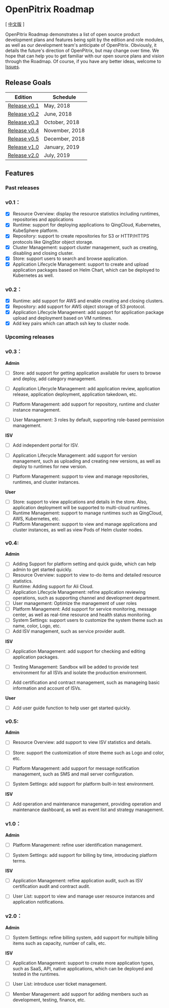 # OpenPitrix Roadmap

[ [中文版](Roadmap-zh.md) ]

OpenPitrix Roadmap demonstrates a list of open source product development plans and features being split by the edition and role modules, as well as our development team's anticipate of OpenPitrix. Obviously, it details the future's direction of OpenPitrix, but may change over time. We hope that can help you to get familiar with our open source plans and vision through the Roadmap. Of course, if you have any better ideas, welcome to [Issues](https://github.com/openpitrix/openpitrix/issues).

## Release Goals

| Edition  | Schedule |
|---|---|
| [Release v0.1](Roadmap.md#v01)|May, 2018 |
| [Release v0.2](Roadmap.md#v02)| June, 2018 | 
| [Release v0.3](Roadmap.md#v03)| October, 2018 | 
| [Release v0.4](Roadmap.md#v04)| November, 2018 | 
| [Release v0.5](Roadmap.md#v05)| December, 2018 | 
| [Release v1.0](Roadmap.md#v10)| January, 2019 | 
| [Release v2.0](Roadmap.md#v20)| July, 2019 | 

## Features

### Past releases

### v0.1：

- [x] Resource Overview: display the resource statistics including runtimes, repositories and applications
- [x] Runtime: support for deploying applications to QingCloud, Kubernetes, KubeSphere platform.
- [x] Repository: support to create repositories for S3 or HTTP/HTTPS protocols like QingStor object storage.
- [x] Cluster Management: support cluster management, such as creating, disabling and closing cluster.
- [x] Store: support users to search and browse application.
- [x] Application Lifecycle Management: support to create and upload application packages based on Helm Chart, which can be deployed to Kubernetes as well.

### v0.2：

- [x] Runtime: add support for AWS and enable creating and closing clusters.
- [x] Repository: add support for AWS object storage of S3 protocol.
- [x] Application Lifecycle Management: add support for application package upload and deployment based on VM runtimes.
- [x] Add key pairs which can attach ssh key to cluster node.

### Upcoming releases

### v0.3：

**Admin**

- [ ] Store: add support for getting application available for users to browse and deploy, add category management.
- [ ] Application Lifecycle Management: add application review, application release, application deployment, application takedown, etc.
- [ ] Platform Management: add support for repository, runtime and cluster instance management.
- [ ] User Management: 3 roles by default, supporting role-based permission management.


**ISV**

- [ ] Add independent portal for ISV.
- [ ] Application Lifecycle Management: add support for version management, such as uploading and creating new versions, as well as deploy to runtimes for new version.
- [ ] Platform Management: support to view and manage repositories, runtimes, and cluster instances.


**User**

- [ ] Store: support to view applications and details in the store. Also, application deployment will be supported to multi-cloud runtimes.
- [ ] Runtime Management: support to manage runtimes such as QingCloud, AWS, Kubernetes, etc.   
- [ ] Platform Management: support to view and manage applications and cluster instances, as well as view Pods of Helm cluster nodes.

### v0.4:

**Admin**

- [ ] Adding Support for platform setting and quick guide, which can help admin to get started quickly.
- [ ] Resource Overview: support to view to-do items and detailed resource statistics.
- [ ] Runtime: Adding support for Ali Cloud.
- [ ] Application Lifecycle Management: refine application reviewing operations, such as supporting channel and development department.
- [ ] User management: Optimize the management of user roles
- [ ] Platform Management: Add support for service monitoring, message center, as well as real-time resource and health status monitoring.
- [ ] System Settings: support users to customize the system theme such as name, color, Logo, etc.
- [ ] Add ISV management, such as service provider audit.

**ISV**

- [ ] Application Management: add support for checking and editing application packages.
- [ ] Testing Management: Sandbox will be added to provide test environment for all ISVs and isolate the production environment.
- [ ] Add certification and contract management, such as manageing basic information and account of ISVs.


**User**

- [ ] Add user guide function to help user get started quickly.


### v0.5:

**Admin**

- [ ] Resource Overview: add support to view ISV statistics and details.
- [ ] Store: support the customization of store theme such as Logo and color, etc.
- [ ] Platform Management: add support for message notification management, such as SMS and mail server configuration.
- [ ] System Settings: add support for platform built-in test environment.


**ISV**

- [ ] Add operation and maintenance management, providing operation and maintenance dashboard, as well as event list and strategy management.

### v1.0：

**Admin**

- [ ] Platform Management: refine user identification management.
- [ ] System Settings: add support for billing by time, introducing platform terms.


**ISV**

- [ ] Application Management: refine application audit, such as ISV certification audit and contract audit.
- [ ] User List: support to view and manage user resource instances and application notifications.


### v2.0：

**Admin**

- [ ] System Settings: refine billing system, add support for multiple billing items such as capacity, number of calls, etc.


**ISV**

- [ ] Application Management: support to create more application types, such as SaaS, API, native applications, which can be deployed and tested in the runtimes.
- [ ] User List: introduce user ticket management.
- [ ] Member Management: add support for adding members such as development, testing, finance, etc.

